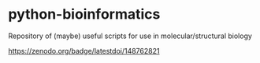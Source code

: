# python-bioinformatics
Repository of (maybe) useful scripts for use in molecular/structural biology

https://zenodo.org/badge/latestdoi/148762821
